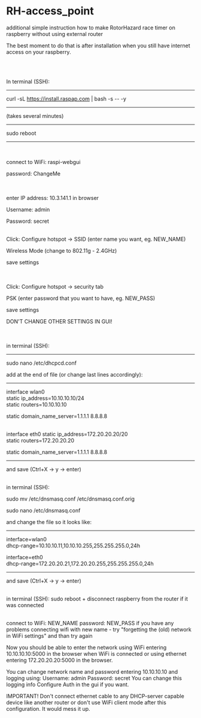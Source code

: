 # RH-access_point
additional simple instruction how to make RotorHazard race timer on raspberry without using external router

The best moment to do that is after installation when you still have internet access on your raspberry.<br/><br/>

<br/>

  
In terminal (SSH):
________________

curl -sL https://install.raspap.com | bash -s -- -y
________________

(takes several minutes)
________________
sudo reboot
<br/>

________________
<br/>

connect to WiFi: raspi-webgui

password: ChangeMe<br/><br/><br/>





enter IP address: 10.3.141.1 in browser

Username: admin

Password: secret<br/>  <br/>



Click:
Configure hotspot -> SSID (enter name you want, eg. NEW_NAME) 

Wireless Mode (change to 802.11g - 2.4GHz)

save settings  
<br/>
<br/>

Click:
Configure hotspot -> security tab

PSK (enter password that you want to have, eg. NEW_PASS)

save settings
<br/>

DON'T CHANGE OTHER SETTINGS IN GUI!  
<br/>
<br/>


in terminal (SSH):

________________

sudo nano /etc/dhcpcd.conf

add at the end of file (or change last lines accordingly):
________________

interface wlan0<br/>
static ip_address=10.10.10.10/24</br>
static routers=10.10.10.10</br>

static domain_name_server=1.1.1.1 8.8.8.8<br/><br/>

interface eth0
static ip_address=172.20.20.20/20<br/>
static routers=172.20.20.20<br/>

static domain_name_server=1.1.1.1 8.8.8.8
________________

and save (Ctrl+X -> y -> enter)<br/>
<br/>


in terminal (SSH):

sudo mv /etc/dnsmasq.conf /etc/dnsmasq.conf.orig<br/>

sudo nano /etc/dnsmasq.conf

and change the file so it looks like:
________________

interface=wlan0<br/>
  dhcp-range=10.10.10.11,10.10.10.255,255.255.255.0,24h
<br/>

interface=eth0<br/>
  dhcp-range=172.20.20.21,172.20.20.255,255.255.255.0,24h
________________

and save (Ctrl+X -> y -> enter)<br/>
<br/>


in terminal (SSH):
sudo reboot + disconnect raspberry from the router if it was connected
<br/>
<br/>

  
connect to WiFi: NEW_NAME
password: NEW_PASS
if you have any problems connecting wifi with new name - try "forgetting the (old) network in WiFi settings" and than try again

Now you should be able to enter the network using WiFi entering 10.10.10.10:5000 in the browser when WiFi is connected
or using ethernet entering 172.20.20.20:5000 in the browser. 


You can change network name and password entering 10.10.10.10 and logging using:
Username: admin
Password: secret
You can change this logging info Configure Auth in the gui if you want.


IMPORTANT! Don't connect ethernet cable to any DHCP-server capable device like another router or don't use WiFi client mode after this configuration.
It would mess it up.
